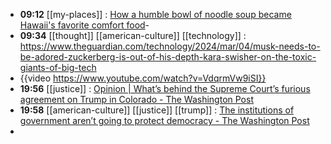 - **09:12** [[my-places]] : [How a humble bowl of noodle soup became Hawaii's favorite comfort food](https://www.sfgate.com/hawaii/article/saimin-hawaii-noodle-soup-history-18693937.php)-
- **09:34** [[thought]] [[american-culture]] [[technology]] :  https://www.theguardian.com/technology/2024/mar/04/musk-needs-to-be-adored-zuckerberg-is-out-of-his-depth-kara-swisher-on-the-toxic-giants-of-big-tech
- {{video https://www.youtube.com/watch?v=VdqrmVw9iSI}}
- **19:56** [[justice]] : [Opinion | What’s behind the Supreme Court’s furious agreement on Trump in Colorado - The Washington Post](https://www.washingtonpost.com/opinions/2024/03/04/supreme-court-colorado-trump-ballot-anger/)
- **19:58** [[american-culture]] [[justice]] [[trump]] : [The institutions of government aren’t going to protect democracy - The Washington Post](https://www.washingtonpost.com/politics/2024/03/04/trump-ballot-supreme-court-ruling/)
-